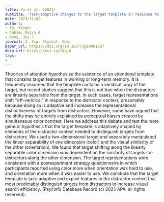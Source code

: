 ```yaml
---
title: Yu et al. (2023)
subtitle: 'Task-adaptive changes to the target template in response to distractor context: Separability versus similarity'
date: 2023/11/02
authors:
- Yu, Xinger
- Rahim, Raisa A
- Geng, Joy J
journal: J. Exp. Psychol. Gen.
paper_url: https://doi.org/10.1037/xge0001507
data_url: https://osf.io/tkgj6
tags:
- 
---
```


Theories of attention hypothesize the existence of an attentional template that contains target features in working or long-term memory. It is frequently assumed that the template contains a veridical copy of the target, but recent studies suggest that this is not true when the distractors are linearly separable from the target. In such cases, target representations shift "off-veridical" in response to the distractor context, presumably because doing so is adaptive and increases the representational distinctiveness of targets from distractors. However, some have argued that the shifts may be entirely explained by perceptual biases created by simultaneous color contrast. Here we address this debate and test the more general hypothesis that the target template is adaptively shaped by elements of the distractor context needed to distinguish targets from distractors. We used a two-dimensional target and separately manipulated the linear separability of one dimension (color) and the visual similarity of the other (orientation). We found that target shifting along the linearly separable color dimension was dependent on the similarity of targets-to-distractors along the other dimension. The target representations were consistent with a postexperiment strategy questionnaire in which participants reported using color more when orientation was hard to use, and orientation more when it was easier to use. We conclude that the target template is task-adaptive and exploit features in the distractor context that most predictably distinguish targets from distractors to increase visual search efficiency. (PsycInfo Database Record (c) 2023 APA, all rights reserved).
